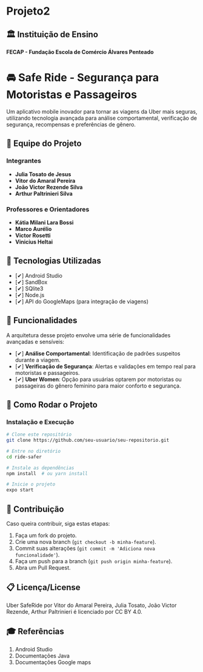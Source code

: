 # Projeto2
## 🏛️ Instituição de Ensino
**FECAP - Fundação Escola de Comércio Álvares Penteado**

# 🚘 Safe Ride - Segurança para Motoristas e Passageiros

Um aplicativo mobile inovador para tornar as viagens da Uber mais seguras, utilizando tecnologia avançada para análise comportamental, verificação de segurança, recompensas e preferências de gênero.

## 👥 Equipe do Projeto

### Integrantes
- **Julia Tosato de Jesus** 
- **Vitor do Amaral Pereira** 
- **João Victor Rezende Silva** 
- **Arthur Paltrinieri Silva**

### Professores e Orientadores
- **Kátia Milani Lara Bossi** 
- **Marco Aurélio** 
- **Victor Rosetti** 
- **Vinicius Heltai**

## 🚀 Tecnologias Utilizadas

- [✔] Android Studio
- [✔] SandBox
- [✔] SQlite3
- [✔] Node.js
- [✔] API do GoogleMaps (para integração de viagens)

## 📌 Funcionalidades

A arquitetura desse projeto envolve uma série de funcionalidades avançadas e sensíveis:

- [✔] **Análise Comportamental**: Identificação de padrões suspeitos durante a viagem.
- [✔] **Verificação de Segurança**: Alertas e validações em tempo real para motoristas e passageiros.
- [✔] **Uber Women**: Opção para usuárias optarem por motoristas ou passageiras do gênero feminino para maior conforto e segurança.

## 🎯 Como Rodar o Projeto


### Instalação e Execução

```bash
# Clone este repositório
git clone https://github.com/seu-usuario/seu-repositorio.git

# Entre no diretório
cd ride-safer

# Instale as dependências
npm install  # ou yarn install

# Inicie o projeto
expo start
```

## 📄 Contribuição

Caso queira contribuir, siga estas etapas:
1. Faça um fork do projeto.
2. Crie uma nova branch (`git checkout -b minha-feature`).
3. Commit suas alterações (`git commit -m 'Adiciona nova funcionalidade'`).
4. Faça um push para a branch (`git push origin minha-feature`).
5. Abra um Pull Request.

## 📋 Licença/License

Uber SafeRide por Vitor do Amaral Pereira, Julia Tosato, João Victor Rezende, Arthur Paltrinieri é licenciado por CC BY 4.0.

## 🎓 Referências

1. Android Studio
2. Documentações Java
3. Documentações Google maps


